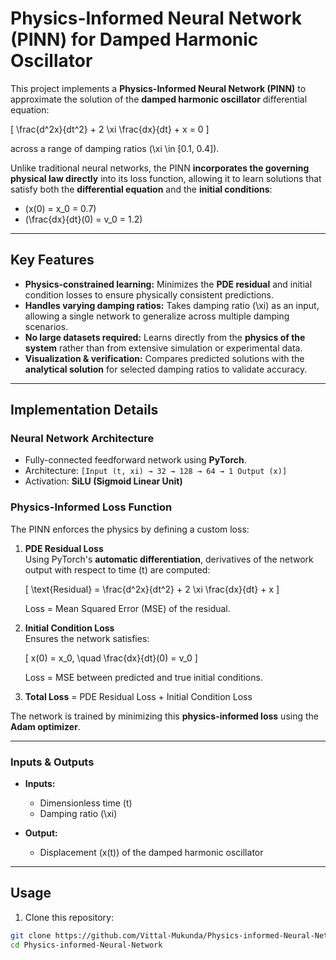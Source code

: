 # Physics-Informed Neural Network (PINN) for Damped Harmonic Oscillator

This project implements a **Physics-Informed Neural Network (PINN)** to approximate the solution of the **damped harmonic oscillator** differential equation:

\[
\frac{d^2x}{dt^2} + 2 \xi \frac{dx}{dt} + x = 0
\]

across a range of damping ratios \(\xi \in [0.1, 0.4]\).  

Unlike traditional neural networks, the PINN **incorporates the governing physical law directly** into its loss function, allowing it to learn solutions that satisfy both the **differential equation** and the **initial conditions**:

- \(x(0) = x_0 = 0.7\)  
- \(\frac{dx}{dt}(0) = v_0 = 1.2\)  

---

## Key Features

- **Physics-constrained learning:** Minimizes the **PDE residual** and initial condition losses to ensure physically consistent predictions.  
- **Handles varying damping ratios:** Takes damping ratio \(\xi\) as an input, allowing a single network to generalize across multiple damping scenarios.  
- **No large datasets required:** Learns directly from the **physics of the system** rather than from extensive simulation or experimental data.  
- **Visualization & verification:** Compares predicted solutions with the **analytical solution** for selected damping ratios to validate accuracy.  

---

## Implementation Details

### Neural Network Architecture

- Fully-connected feedforward network using **PyTorch**.  
- Architecture: `[Input (t, xi) → 32 → 128 → 64 → 1 Output (x)]`  
- Activation: **SiLU (Sigmoid Linear Unit)**  

### Physics-Informed Loss Function

The PINN enforces the physics by defining a custom loss:

1. **PDE Residual Loss**  
   Using PyTorch's **automatic differentiation**, derivatives of the network output with respect to time \(t\) are computed:

   \[
   \text{Residual} = \frac{d^2x}{dt^2} + 2 \xi \frac{dx}{dt} + x
   \]

   Loss = Mean Squared Error (MSE) of the residual.  

2. **Initial Condition Loss**  
   Ensures the network satisfies:

   \[
   x(0) = x_0, \quad \frac{dx}{dt}(0) = v_0
   \]

   Loss = MSE between predicted and true initial conditions.  

3. **Total Loss** = PDE Residual Loss + Initial Condition Loss  

The network is trained by minimizing this **physics-informed loss** using the **Adam optimizer**.

---

### Inputs & Outputs

- **Inputs:**  
  - Dimensionless time \(t\)  
  - Damping ratio \(\xi\)  

- **Output:**  
  - Displacement \(x(t)\) of the damped harmonic oscillator  

---

## Usage

1. Clone this repository:

```bash
git clone https://github.com/Vittal-Mukunda/Physics-informed-Neural-Network.git
cd Physics-informed-Neural-Network
